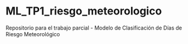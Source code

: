 # ML_TP1_riesgo_meteorologico
Repositorio para el trabajo parcial - Modelo de Clasificación de Días de Riesgo Meteorológico
